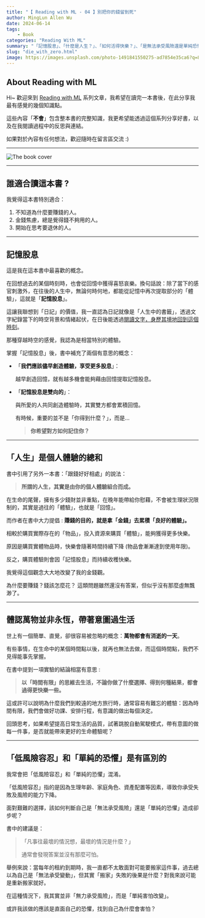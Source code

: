 ```yaml
---
title: "【 Reading with ML - 04 】別把你的錢留到死"
author: MingLun Allen Wu
date: 2024-06-14
tags: 
    - Book
categories: "Reading With ML"
summary: "「記憶股息」、「什麼是人生？」、「如何活得快樂？」、「是無法承受風險還是單純恐懼？」" 
slug: "die_with_zero.html"
image: https://images.unsplash.com/photo-1491841550275-ad7854e35ca6?q=80&w=3174&auto=format&fit=crop&ixlib=rb-4.0.3&ixid=M3wxMjA3fDB8MHxwaG90by1wYWdlfHx8fGVufDB8fHx8fA%3D%3D
---
```


## About Reading with ML

Hi~ 歡迎來到 [Reading with ML](https://minglunwu.com/categories/reading-with-ml/) 系列文章，我希望在讀完一本書後，在此分享我最有感覺的幾個知識點。

這些內容「**不會**」包含整本書的完整知識，我更希望能透過這個系列分享好書，以及在我閱讀過程中的反思與連結。

如果對於內容有任何想法，歡迎隨時在留言區交流 :)

---

![The book cover](https://minglunwu.com/images/20240614/book_cover.webp)

---

## 誰適合讀這本書 ?

我覺得這本書特別適合：

1. 不知道為什麼要賺錢的人。
2. 金錢焦慮，總是覺得錢不夠用的人。
3. 開始在思考要退休的人。

---

## 記憶股息

這是我在這本書中最喜歡的概念。

在回想過去的某個時刻時，也會從回憶中獲得喜怒哀樂。換句話說：除了當下的感官刺激外，在往後的人生中，無論何時何地，都能從記憶中再次提取部分的「體驗」，這就是「**記憶股息**」。

這讓我聯想到「日記」的價值，我一直認為日記就像是「人生中的書籤」，透過文字紀錄當下的時空背景和情緒起伏，在日後能透過[閱讀文字，身歷其境地回到這個時刻](https://medium.com/@minglun-wu/%E4%B8%80%E5%80%8B%E8%A7%80%E5%BF%B5-%E6%94%B9%E8%AE%8A%E4%BD%A0%E7%9A%84%E7%AD%86%E8%A8%98%E7%BF%92%E6%85%A3-b25e3a32f2f4)。

那種穿越時空的感覺，我認為是相當特別的體驗。

掌握「記憶股息」後，書中補充了兩個有意思的概念：

+ 「**我們應該儘早創造體驗，享受更多股息**」：

    越早創造回憶，就有越多機會能夠藉由回憶提取記憶股息。

+ 「**記憶股息是雙向的**」：

    與所愛的人共同創造體驗時，其實雙方都會累積回憶。

    有時候，重要的並不是「你得到什麼？」，而是...

    > **你希望對方如何記住你？**

---

## 「人生」是個人體驗的總和

書中引用了另外一本書：「跟錢好好相處」的說法：

> **所謂的人生，其實是由你的個人體驗組合而成。**

在生命的尾聲，擁有多少錢財並非重點，在晚年能帶給你慰藉，不會被生理狀況限制的，其實是過往的「體驗」，也就是「回憶」。

而作者在書中大力提倡 : **賺錢的目的，就是拿「金錢」去累積「良好的體驗」。**

相較於購買實際存在的「物品」，投入資源來購買「體驗」，能夠獲得更多快樂。

原因是購買實體物品時，快樂會隨著時間持續下降 (物品會漸漸達到使用年限)。

反之，購買體驗則會因「記憶股息」而持續收穫快樂。

我覺得這個觀念大大地改變了我的金錢觀。

為什麼要賺錢？錢該怎麼花？ 這類問題雖然還沒有答案，但似乎沒有那麼虛無飄渺了。

---

## 體認萬物並非永恆，帶著意圖過生活

世上有一個簡單、直覺，卻很容易被忽略的概念：**萬物都會有消逝的一天**。

有些事情，在生命中的某個時間點以後，就再也無法去做，而這個時間點，我們不見得能事先掌握。

在書中提到一項實驗的結論相當有意思 :

> **以「時間有限」的思維去生活，不論你做了什麼選擇、得到何種結果，都會過得更快樂一些。**

這或許可以說明為什麼我們到較遠的地方旅行時，通常容易有難忘的體驗：因為時間有限，我們會做好功課、安排行程，有意識的做出每個決定。

回頭思考，如果希望提高日常生活的品質，試著跳脫自動駕駛模式，帶有意圖的做每一件事，是否就能帶來更好的生命體驗呢？

---

## 「低風險容忍」和「單純的恐懼」是有區別的

我常會把「低風險容忍」和「單純的恐懼」混淆。

「低風險容忍」指的是因為生理年齡、家庭角色、資產配置等因素，導致你承受失敗及風險的能力下降。

面對艱難的選擇，該如何判斷自己是「無法承受風險」還是「單純的恐懼」造成卻步呢？

書中的建議是：

>「凡事往最壞的情況想，最壞的情況是什麼？」
>
> 通常會發現答案並沒有那麼可怕。

舉例來說：當每年的租約到期時，我一直都不太敢面對可能要搬家這件事，過去總以為自己是「無法承受變動」，但其實「搬家」失敗的後果是什麼？對我來說可能是重新搬家就好。

在這種情況下，我其實並非「無力承受風險」，而是「單純害怕改變」。

或許我該做的應該是直面自己的恐懼，找到自己為什麼會害怕？
